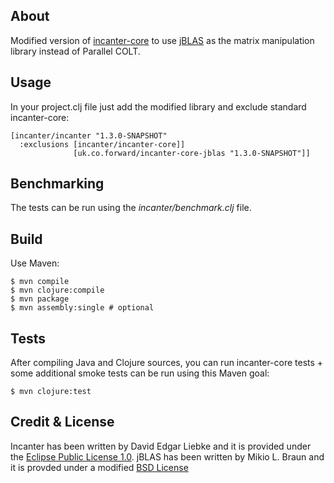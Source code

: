 ## About

Modified version of [incanter-core](http://incanter.org/) to use [jBLAS](https://github.com/mikiobraun/jblas) as the matrix manipulation library instead of Parallel COLT.

## Usage

In your project.clj file just add the modified library and exclude standard incanter-core:

    [incanter/incanter "1.3.0-SNAPSHOT"
      :exclusions [incanter/incanter-core]]
                  [uk.co.forward/incanter-core-jblas "1.3.0-SNAPSHOT"]]

## Benchmarking

The tests can be run using the *incanter/benchmark.clj* file.

## Build

Use Maven:

    $ mvn compile
    $ mvn clojure:compile
    $ mvn package
    $ mvn assembly:single # optional

## Tests
    
After compiling Java and Clojure sources, you can run incanter-core tests + some additional smoke tests can be run using this Maven goal:
    
    $ mvn clojure:test

## Credit & License

Incanter has been written by David Edgar Liebke and it is provided under the [Eclipse Public License 1.0](https://github.com/liebke/incanter/blob/master/epl-v10.html).
jBLAS has been written by Mikio L. Braun and it is provded under a modified [BSD License ](https://github.com/mikiobraun/jblas/blob/master/COPYING)